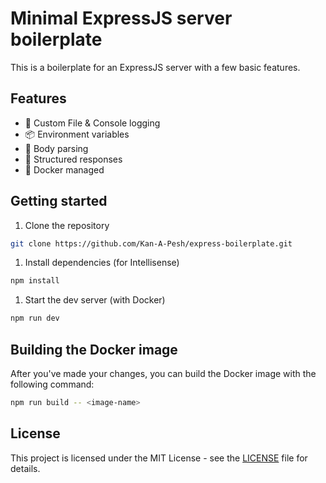 # Minimal ExpressJS server boilerplate

This is a boilerplate for an ExpressJS server with a few basic features.

## Features

- 📜 Custom File & Console logging
- 📦 Environment variables
- 📝 Body parsing
- 🚀 Structured responses
- 🐳 Docker managed

## Getting started

1. Clone the repository

```bash
git clone https://github.com/Kan-A-Pesh/express-boilerplate.git
```

1. Install dependencies (for Intellisense)

```bash
npm install
```

1. Start the dev server (with Docker)

```bash
npm run dev
```

## Building the Docker image

After you've made your changes, you can build the Docker image with the following command:

```bash
npm run build -- <image-name>
```

## License

This project is licensed under the MIT License - see the [LICENSE](LICENSE) file for details.
